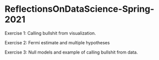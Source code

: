 # ReflectionsOnDataScience-Spring-2021

Exercise 1: Calling bullshit from visualization.

Exercise 2: Fermi estimate and multiple hypotheses

Exercise 3: Null models and example of calling bullshit from data.
